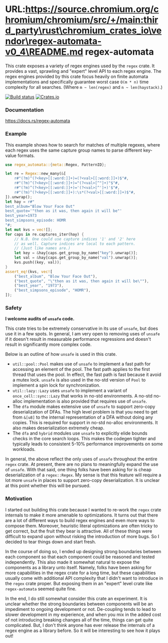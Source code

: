 URL:https://source.chromium.org/chromium/chromium/src/+/main:third_party\rust\chromium_crates_io\vendor\regex-automata-v0_4\README.md
regex-automata
==============
This crate exposes a variety of regex engines used by the `regex` crate.
It provides a vast, sprawling and "expert" level API to each regex engine.
The regex engines provided by this crate focus heavily on finite automata
implementations and specifically guarantee worst case `O(m * n)` time
complexity for all searches. (Where `m ~ len(regex)` and `n ~ len(haystack)`.)

[![Build status](https://github.com/rust-lang/regex/workflows/ci/badge.svg)](https://github.com/rust-lang/regex/actions)
[![Crates.io](https://img.shields.io/crates/v/regex-automata.svg)](https://crates.io/crates/regex-automata)


### Documentation

https://docs.rs/regex-automata


### Example

This example shows how to search for matches of multiple regexes, where each
regex uses the same capture group names to parse different key-value formats.

```rust
use regex_automata::{meta::Regex, PatternID};

let re = Regex::new_many(&[
    r#"(?m)^(?<key>[[:word:]]+)=(?<val>[[:word:]]+)$"#,
    r#"(?m)^(?<key>[[:word:]]+)="(?<val>[^"]+)"$"#,
    r#"(?m)^(?<key>[[:word:]]+)='(?<val>[^']+)'$"#,
    r#"(?m)^(?<key>[[:word:]]+):\s*(?<val>[[:word:]]+)$"#,
]).unwrap();
let hay = r#"
best_album="Blow Your Face Out"
best_quote='"then as it was, then again it will be"'
best_year=1973
best_simpsons_episode: HOMR
"#;
let mut kvs = vec![];
for caps in re.captures_iter(hay) {
    // N.B. One could use capture indices '1' and '2' here
    // as well. Capture indices are local to each pattern.
    // (Just like names are.)
    let key = &hay[caps.get_group_by_name("key").unwrap()];
    let val = &hay[caps.get_group_by_name("val").unwrap()];
    kvs.push((key, val));
}
assert_eq!(kvs, vec![
    ("best_album", "Blow Your Face Out"),
    ("best_quote", "\"then as it was, then again it will be\""),
    ("best_year", "1973"),
    ("best_simpsons_episode", "HOMR"),
]);
```


### Safety

**I welcome audits of `unsafe` code.**

This crate tries to be extremely conservative in its use of `unsafe`, but does
use it in a few spots. In general, I am very open to removing uses of `unsafe`
if it doesn't result in measurable performance regressions and doesn't result
in significantly more complex code.

Below is an outline of how `unsafe` is used in this crate.

* `util::pool::Pool` makes use of `unsafe` to implement a fast path for
accessing an element of the pool. The fast path applies to the first thread
that uses the pool. In effect, the fast path is fast because it avoid a mutex
lock. `unsafe` is also used in the no-std version of `Pool` to implement a spin
lock for synchronization.
* `util::lazy::Lazy` uses `unsafe` to implement a variant of
`once_cell::sync::Lazy` that works in no-std environments. A no-std no-alloc
implementation is also provided that requires use of `unsafe`.
* The `dfa` module makes extensive use of `unsafe` to support zero-copy
deserialization of DFAs. The high level problem is that you need to get from
`&[u8]` to the internal representation of a DFA without doing any copies.
This is required for support in no-std no-alloc environments. It also makes
deserialization extremely cheap.
* The `dfa` and `hybrid` modules use `unsafe` to explicitly elide bounds checks
in the core search loops. This makes the codegen tighter and typically leads to
consistent 5-10% performance improvements on some workloads.

In general, the above reflect the only uses of `unsafe` throughout the entire
`regex` crate. At present, there are no plans to meaningfully expand the use
of `unsafe`. With that said, one thing folks have been asking for is cheap
deserialization of a `regex::Regex`. My sense is that this feature will require
a lot more `unsafe` in places to support zero-copy deserialization. It is
unclear at this point whether this will be pursued.


### Motivation

I started out building this crate because I wanted to re-work the `regex`
crate internals to make it more amenable to optimizations. It turns out that
there are a lot of different ways to build regex engines and even more ways to
compose them. Moreover, heuristic literal optimizations are often tricky to
get correct, but the fruit they bear is attractive. All of these things were
difficult to expand upon without risking the introduction of more bugs. So I
decided to tear things down and start fresh.

In the course of doing so, I ended up designing strong boundaries between each
component so that each component could be reasoned and tested independently.
This also made it somewhat natural to expose the components as a library unto
itself. Namely, folks have been asking for more capabilities in the regex
crate for a long time, but these capabilities usually come with additional API
complexity that I didn't want to introduce in the `regex` crate proper. But
exposing them in an "expert" level crate like `regex-automata` seemed quite
fine.

In the end, I do still somewhat consider this crate an experiment. It is
unclear whether the strong boundaries between components will be an impediment
to ongoing development or not. De-coupling tends to lead to slower development
in my experience, and when you mix in the added cost of not introducing
breaking changes all of the time, things can get quite complicated. But, I
don't think anyone has ever release the internals of a regex engine as a
library before. So it will be interesting to see how it plays out!
